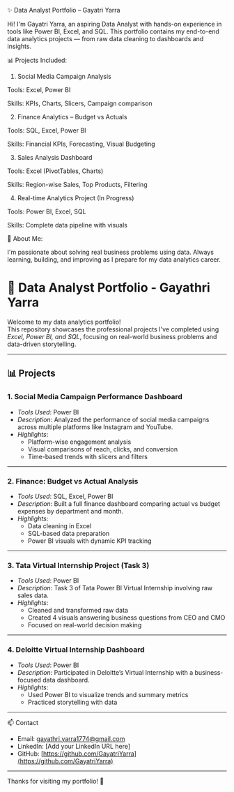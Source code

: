 ✨ Data Analyst Portfolio – Gayatri Yarra

Hi! I'm Gayatri Yarra, an aspiring Data Analyst with hands-on experience in tools like Power BI, Excel, and SQL.
This portfolio contains my end-to-end data analytics projects — from raw data cleaning to dashboards and insights.

📊 Projects Included:

1. Social Media Campaign Analysis

Tools: Excel, Power BI

Skills: KPIs, Charts, Slicers, Campaign comparison

2. Finance Analytics – Budget vs Actuals

Tools: SQL, Excel, Power BI

Skills: Financial KPIs, Forecasting, Visual Budgeting

3. Sales Analysis Dashboard

Tools: Excel (PivotTables, Charts)

Skills: Region-wise Sales, Top Products, Filtering

4. Real-time Analytics Project (In Progress)

Tools: Power BI, Excel, SQL

Skills: Complete data pipeline with visuals

🚀 About Me:

I'm passionate about solving real business problems using data.
Always learning, building, and improving as I prepare for my data analytics career.




# 💼 Data Analyst Portfolio - Gayathri Yarra

Welcome to my data analytics portfolio!  
This repository showcases the professional projects I've completed using *Excel, Power BI, and SQL*, focusing on real-world business problems and data-driven storytelling.

---

## 📊 Projects

### 1. Social Media Campaign Performance Dashboard
- *Tools Used*: Power BI
- *Description*: Analyzed the performance of social media campaigns across multiple platforms like Instagram and YouTube.
- *Highlights*:
  - Platform-wise engagement analysis
  - Visual comparisons of reach, clicks, and conversion
  - Time-based trends with slicers and filters

---

### 2. Finance: Budget vs Actual Analysis
- *Tools Used*: SQL, Excel, Power BI
- *Description*: Built a full finance dashboard comparing actual vs budget expenses by department and month.
- *Highlights*:
  - Data cleaning in Excel
  - SQL-based data preparation
  - Power BI visuals with dynamic KPI tracking

---

### 3. Tata Virtual Internship Project (Task 3)
- *Tools Used*: Power BI
- *Description*: Task 3 of Tata Power BI Virtual Internship involving raw sales data.
- *Highlights*:
  - Cleaned and transformed raw data
  - Created 4 visuals answering business questions from CEO and CMO
  - Focused on real-world decision making

---

### 4. Deloitte Virtual Internship Dashboard
- *Tools Used*: Power BI
- *Description*: Participated in Deloitte’s Virtual Internship with a business-focused data dashboard.
- *Highlights*:
  - Used Power BI to visualize trends and summary metrics
  - Practiced storytelling with data

---

📫 Contact

- Email: gayathri.yarra1774@gmail.com  
- LinkedIn: [Add your LinkedIn URL here]  
- GitHub: [https://github.com/GayatriYarra](https://github.com/GayatriYarra)

---

Thanks for visiting my portfolio! 🚀
